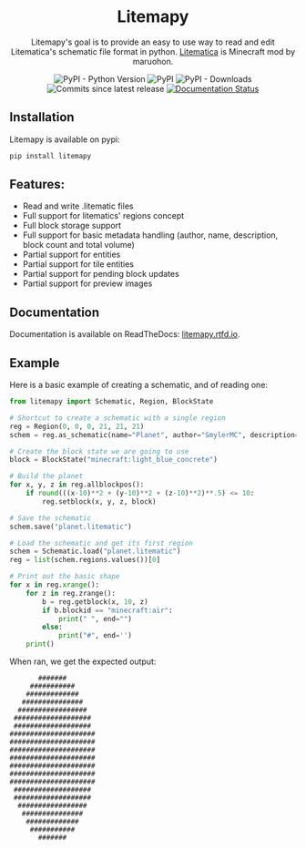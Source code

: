 <div align="center">
<h1>Litemapy</h1>
Litemapy's goal is to provide an easy to use way to read and edit Litematica's schematic file format in python.
<a href="https://github.com/maruohon/litematica">Litematica</a> is Minecraft mod by maruohon.


![PyPI - Python Version](https://img.shields.io/pypi/pyversions/litemapy?style=flat-square)
![PyPI](https://img.shields.io/pypi/v/litemapy?style=flat-square)
![PyPI - Downloads](https://img.shields.io/pypi/dm/litemapy?style=flat-square)
![Commits since latest release](https://img.shields.io/github/commits-since/SmylerMC/litemapy/latest?include_prereleases&style=flat-square)
[![Documentation Status](https://readthedocs.org/projects/litemapy/badge/?version=latest)](https://litemapy.readthedocs.io/en/latest/?badge=latest&style=flat-square)
</div>

## Installation
Litemapy is available on pypi:
```bash
pip install litemapy
```

## Features:
  * Read and write .litematic files
  * Full support for litematics' regions concept
  * Full block storage support
  * Full support for basic metadata handling (author, name, description, block count and total volume)
  * Partial support for entities
  * Partial support for tile entities
  * Partial support for pending block updates
  * Partial support for preview images

## Documentation
Documentation is available on ReadTheDocs: [litemapy.rtfd.io](https://litemapy.rtfd.io).
## Example
Here is a basic example of creating a schematic, and of reading one:
```python
from litemapy import Schematic, Region, BlockState

# Shortcut to create a schematic with a single region
reg = Region(0, 0, 0, 21, 21, 21)
schem = reg.as_schematic(name="Planet", author="SmylerMC", description="Made with litemapy")

# Create the block state we are going to use
block = BlockState("minecraft:light_blue_concrete")

# Build the planet
for x, y, z in reg.allblockpos():
    if round(((x-10)**2 + (y-10)**2 + (z-10)**2)**.5) <= 10:
        reg.setblock(x, y, z, block)

# Save the schematic
schem.save("planet.litematic")

# Load the schematic and get its first region
schem = Schematic.load("planet.litematic")
reg = list(schem.regions.values())[0]

# Print out the basic shape
for x in reg.xrange():
    for z in reg.zrange():
        b = reg.getblock(x, 10, z)
        if b.blockid == "minecraft:air":
            print(" ", end="")
        else:
            print("#", end='')
    print()
```
When ran, we get the expected output:
```
       #######       
     ###########     
    #############    
   ###############   
  #################  
 ################### 
 ################### 
#####################
#####################
#####################
#####################
#####################
#####################
#####################
 ################### 
 ################### 
  #################  
   ###############   
    #############    
     ###########     
       #######
```